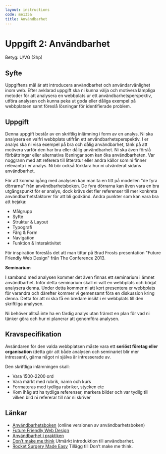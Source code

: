 ```yaml
---
layout: instructions
code: me135a
title: Användbarhet
---
```


# Uppgift 2: Användbarhet

Betyg: U/VG (2hp)

## Syfte

Uppgiftens mål är att introducera användbarhet och användarvänlighet inom web. Efter avklarad uppgift ska ni kunna välja och motivera lämpliga metoder för att analysera en webbplats ur ett användbarhetsperspektiv, utföra analysen och kunna peka ut goda eller dåliga exempel på webbplatsen samt föreslå lösningar för identifierade problem.

## Uppgift

Denna uppgift består av en skriftlig inlämning i form av en analys. Ni ska analysera en valfri webbplats utifrån ett användbarhetsperspektiv. I er analys ska ni visa exempel på bra och dålig användbarhet, tänk på att motivera varför den har bra eller dålig användbarhet. Ni ska även förslå förbättringar eller alternativa lösningar som kan öka användbarheten. Var noggrann med att referera till litteratur eller andra källor som ni finner relevanta i er analys. Ni bör också förklara hur ni utvärderat sidans användbarhet.

För att komma igång med analysen kan man ta en titt på modellen "de fyra dörrarna" från användbarhetsboken. De fyra dörrarna kan även vara en bra utgångspunkt för er analys, dock krävs det fler referenser till mer konkreta användbarhetsfaktorer för att bli godkänd. Andra punkter som kan vara bra att bejaka:

* Målgrupp
* Syfte
* Struktur & Layout
* Typografi
* Färg & Form
* Navigation
* Funktion & Interaktivitet

För inspiration föreslås det att man tittar på Brad Frosts presentation "Future Friendly Web Design" från The Conference 2013.

**Seminarium**

I samband med analysen kommer det även finnas ett seminarium i ämnet användbarhet. Inför detta seminarium skall ni valt en webbplats och börjat analysera denna. Under detta kommer ni att kort presentera er webbplats för varandra och därefter kommer vi gemensamt föra en diskussion kring denna. Detta för att ni ska få en bredare insikt i er webbplats till den skriftliga analysen.

Ni behöver alltså inte ha en färdig analys utan främst en plan för vad ni tänker göra och hur ni planerar att genomföra analysen.

## Kravspecifikation

Avsändaren för den valda webbplatsen måste vara ett **seriöst företag eller organisation** (detta gör att både analysen och seminariet blir mer intressant), gärna något ni själva är intresserade av.

Den skriftliga inlämningen skall:

* Vara 1500-2200 ord
* Vara märkt med rubrik, namn och kurs
* Formateras med tydliga rubriker, stycken etc
* Kom ihåg att ha tydliga referenser, markera bilder och var tydlig till vilken bild ni refererar till när ni skriver

## Länkar

* [Användbarhetsboken][usability] (online versionen av användbarhetsboken)
* [Future Friendly Web Design][future]
* [Användbarhet i praktiken][praktiken]
* [Don’t make me think][think] Utmärkt introduktion till användbarhet.
* [Rocket Surgery Made Easy][rocket] Tillägg till Don’t make me think.

[usability]: http://www.anvandbart.se/ab/
[future]: http://mediaevolution.23video.com/brad-frost-future-friendly-web-design
[praktiken]: http://anvandbarhet.se/start
[think]: http://www.amazon.com/Dont-Make-Me-Think-Usability/dp/0321344758
[rocket]: http://www.amazon.com/Rocket-Surgery-Made-Easy-Do-It-Yourself/dp/0321657292

